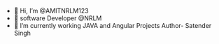 - 👋 Hi, I’m @AMITNRLM123
- 👀 software Developer @NRLM
- 🌱 I’m currently working JAVA and Angular Projects
Author- Satender Singh

<!---
AMITNRLM123/AMITNRLM123 is a ✨ special ✨ repository because its `README.md` (this file) appears on your GitHub profile.
You can click the Preview link to take a look at your changes.
--->
